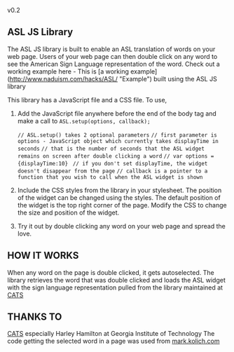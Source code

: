 v0.2

ASL JS Library
---------------

The ASL JS library is built to enable an ASL translation of words on your web page. Users of your web page can then double click on any word to see the American Sign Language representation of the word. Check out a working example here - 
This is [a working example] (http://www.naduism.com/hacks/ASL/ "Example") built using the ASL JS library 

This library has a JavaScript file and a CSS file. To use, 
1) Add the JavaScript file anywhere before the end of the body tag and make a call to 
	`ASL.setup(options, callback);`

	`// ASL.setup() takes 2 optional parameters`
	`// first parameter is options - JavaScript object which currently takes displayTime in seconds`
	`// that is the number of seconds that the ASL widget remains on screen after double clicking a word`
	`// var options = {displayTime:10} `
	`// if you don't set displayTime, the widget doesn't disappear from the page`
	`// callback is a pointer to a function that you wish to call when the ASL widget is shown`

2) Include the CSS styles from the library in your stylesheet. The position of the widget can be changed using the styles. The default position of the widget is the top right corner of the page. Modify the CSS to change the size and position of the widget. 

3) Try it out by double clicking any word on your web page and spread the love. 


HOW IT WORKS 
-------------
When any word on the page is double clicked, it gets autoselected. The library retrieves the word that was double clicked and loads the ASL widget with the sign language representation pulled from the library maintained at [CATS](http://cats.gatech.edu)



THANKS TO 
-----------
[CATS](http://cats.gatech.edu) especially Harley Hamilton at Georgia Institute of Technology 
The code getting the selected word in a page was used from [mark.kolich.com](http://mark.kolich.com)


